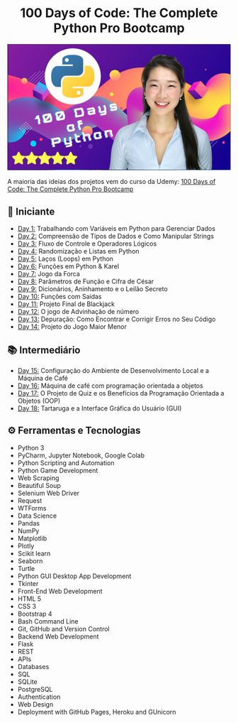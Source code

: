 <h1 align="center">100 Days of Code: The Complete Python Pro Bootcamp
</h1>

![100-days-of-code](https://github.com/EmersonPenelli/100-days-of-code-with-python/blob/main/gifs/100%20days%20of%20code.PNG)

A maioria das ideias dos projetos vem do curso da Udemy: [100 Days of Code: The Complete Python Pro Bootcamp](https://www.udemy.com/course/100-days-of-code/)


## 🔰 Iniciante 
- [Day 1:](https://github.com/EmersonPenelli/100-days-of-code-with-python/tree/main/day-01) Trabalhando com Variáveis em Python para Gerenciar Dados
- [Day 2:](https://github.com/EmersonPenelli/100-days-of-code-with-python/tree/main/day-02) Compreensão de Tipos de Dados e Como Manipular Strings
- [Day 3:](https://github.com/EmersonPenelli/100-days-of-code-with-python/tree/main/day-03) Fluxo de Controle e Operadores Lógicos
- [Day 4:](https://github.com/EmersonPenelli/100-days-of-code-with-python/tree/main/day-04) Randomização e Listas em Python
- [Day 5:](https://github.com/EmersonPenelli/100-days-of-code-with-python/tree/main/day-05) Laços (Loops) em Python
- [Day 6:](https://github.com/EmersonPenelli/100-days-of-code-with-python/tree/main/day-06) Funções em Python & Karel
- [Day 7:](https://github.com/EmersonPenelli/100-days-of-code-with-python/tree/main/day-07) Jogo da Forca
- [Day 8:](https://github.com/EmersonPenelli/100-days-of-code-with-python/tree/main/day-08) Parâmetros de Função e Cifra de César
- [Day 9:](https://github.com/EmersonPenelli/100-days-of-code-with-python/tree/main/day-09) Dicionários, Aninhamento e o Leilão Secreto
- [Day 10:](https://github.com/EmersonPenelli/100-days-of-code-with-python/tree/main/day-10) Funções com Saídas
- [Day 11:](https://github.com/EmersonPenelli/100-days-of-code-with-python/tree/main/day-11) Projeto Final de Blackjack
- [Day 12:](https://github.com/EmersonPenelli/100-days-of-code-with-python/tree/main/day-12) O jogo de Advinhação de número
- [Day 13:](https://github.com/EmersonPenelli/100-days-of-code-with-python/tree/main/day-13) Depuração: Como Encontrar e Corrigir Erros no Seu Código
- [Day 14:](https://github.com/EmersonPenelli/100-days-of-code-with-python/tree/main/day-14) Projeto do Jogo Maior Menor

## 📚 Intermediário
- [Day 15:](https://github.com/EmersonPenelli/100-days-of-code-with-python/tree/main/day-15) Configuração do Ambiente de Desenvolvimento Local e a Máquina de Café
- [Day 16:](https://github.com/EmersonPenelli/100-days-of-code-with-python/tree/main/day-16) Máquina de café com programação orientada a objetos
- [Day 17:](https://github.com/EmersonPenelli/100-days-of-code-with-python/tree/main/day-17) O Projeto de Quiz e os Benefícios da Programação Orientada a Objetos (OOP)
- [Day 18:](https://github.com/EmersonPenelli/100-days-of-code-with-python/tree/main/day-18) Tartaruga e a Interface Gráfica do Usuário (GUI)


## ⚙ Ferramentas e Tecnologias 
- Python 3
- PyCharm, Jupyter Notebook, Google Colab
- Python Scripting and Automation
- Python Game Development
- Web Scraping
- Beautiful Soup
- Selenium Web Driver
- Request
- WTForms
- Data Science
- Pandas
- NumPy
- Matplotlib
- Plotly
- Scikit learn
- Seaborn
- Turtle
- Python GUI Desktop App Development
- Tkinter
- Front-End Web Development
- HTML 5
- CSS 3
- Bootstrap 4
- Bash Command Line
- Git, GitHub and Version Control
- Backend Web Development
- Flask
- REST
- APIs
- Databases
- SQL
- SQLite
- PostgreSQL
- Authentication
- Web Design
- Deployment with GitHub Pages, Heroku and GUnicorn
